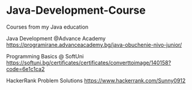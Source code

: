 # Java-Development-Course
Courses from my Java education 

Java Development @Advance Academy
https://programirane.advanceacademy.bg/java-obuchenie-nivo-junior/

Programming Basics @ SoftUni 
https://softuni.bg/certificates/certificates/converttoimage/140158?code=6e1c1ca2

HackerRank Problem Solutions
https://www.hackerrank.com/Sunny0912
